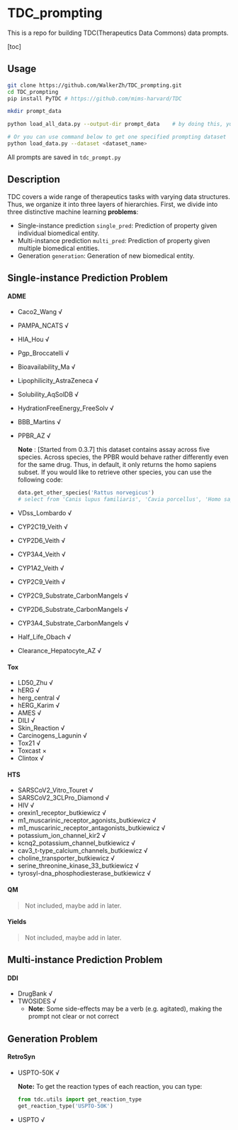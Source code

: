 # TDC_prompting

This is a repo for building TDC(Therapeutics Data Commons) data prompts.

[toc]

## Usage

```bash
git clone https://github.com/WalkerZh/TDC_prompting.git
cd TDC_prompting
pip install PyTDC # https://github.com/mims-harvard/TDC

mkdir prompt_data

python load_all_data.py	--output-dir prompt_data	# by doing this, you can get a complete prompting data in folder prompt_data

# Or you can use command below to get one specified prompting dataset
python load_data.py --dataset <dataset_name>
```

All prompts are saved in `tdc_prompt.py`

## Description

TDC covers a wide range of therapeutics tasks with varying data structures. Thus, we organize it into three layers of hierarchies. First, we divide into three distinctive machine learning **problems**:

- Single-instance prediction `single_pred`: Prediction of property given individual biomedical entity.
- Multi-instance prediction `multi_pred`: Prediction of property given multiple biomedical entities.
- Generation `generation`: Generation of new biomedical entity.

## Single-instance Prediction Problem

#### ADME

- Caco2_Wang √
- PAMPA_NCATS √
- HIA_Hou √
- Pgp_Broccatelli √
- Bioavailability_Ma √
- Lipophilicity_AstraZeneca √
- Solubility_AqSolDB √
- HydrationFreeEnergy_FreeSolv √
- BBB_Martins √
- PPBR_AZ √

  **Note** : [Started from 0.3.7] this dataset contains assay across five species. Across species, the PPBR would behave rather differently even for the same drug. Thus, in default, it only returns the homo sapiens subset. If you would like to retrieve other species, you can use the following code:

  ```python
  data.get_other_species('Rattus norvegicus')
  # select from 'Canis lupus familiaris', 'Cavia porcellus', 'Homo sapiens', 'Mus musculus', 'Rattus norvegicus', 'all'
  ```
- VDss_Lombardo √
- CYP2C19_Veith √
- CYP2D6_Veith √
- CYP3A4_Veith √
- CYP1A2_Veith √
- CYP2C9_Veith √
- CYP2C9_Substrate_CarbonMangels √
- CYP2D6_Substrate_CarbonMangels √
- CYP3A4_Substrate_CarbonMangels √
- Half_Life_Obach √
- Clearance_Hepatocyte_AZ √

#### Tox

- LD50_Zhu √
- hERG √
- herg_central √
- hERG_Karim √
- AMES √
- DILI √
- Skin_Reaction √
- Carcinogens_Lagunin √
- Tox21 √
- Toxcast ×
- Clintox √

#### HTS

- SARSCoV2_Vitro_Touret √
- SARSCoV2_3CLPro_Diamond √
- HIV √
- orexin1_receptor_butkiewicz √
- m1_muscarinic_receptor_agonists_butkiewicz √
- m1_muscarinic_receptor_antagonists_butkiewicz √
- potassium_ion_channel_kir2 √
- kcnq2_potassium_channel_butkiewicz √
- cav3_t-type_calcium_channels_butkiewicz √
- choline_transporter_butkiewicz √
- serine_threonine_kinase_33_butkiewicz √
- tyrosyl-dna_phosphodiesterase_butkiewicz √

#### QM

> Not included, maybe add in later.

#### Yields

> Not included, maybe add in later.

## Multi-instance Prediction Problem

#### DDI

- DrugBank √
- TWOSIDES √
  - **Note**: Some side-effects may be a verb (e.g. agitated), making the prompt not clear or not correct

## Generation Problem

#### RetroSyn

- USPTO-50K √

  **Note:** To get the reaction types of each reaction, you can type:

  ```python
  from tdc.utils import get_reaction_type
  get_reaction_type('USPTO-50K')
  ```
- USPTO √
